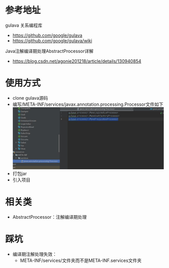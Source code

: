 # 参考地址
gulava 关系编程库
- https://github.com/google/gulava
- https://github.com/google/gulava/wiki

Java注解编译期处理AbstractProcessor详解
- https://blog.csdn.net/agonie201218/article/details/130940854

# 使用方式
- clone gulava源码
- 编写/META-INF/services/javax.annotation.processing.Processor文件如下
![](img/1.spi.jpg)
- 打包jar
- 引入项目

# 相关类
- AbstractProcessor：注解编译期处理

# 踩坑
- 编译期注解处理失效： 
  - META-INF/services/文件夹而不是META-INF.services文件夹